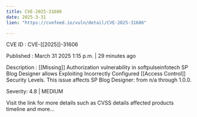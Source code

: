 ```yaml
---
title: CVE-2025-31606
date: 2025-3-31
lien: "https://cvefeed.io/vuln/detail/CVE-2025-31606"

---
```


CVE ID : CVE-[[2025]]-31606

Published :  March 31
2025
1:15 p.m. | 29 minutes ago

Description :  [[Missing]] Authorization vulnerability in softpulseinfotech SP Blog Designer allows Exploiting Incorrectly Configured  [[Access Control]] Security Levels. This issue affects SP Blog Designer: from n/a through 1.0.0.

Severity: 4.8 | MEDIUM

Visit the link for more details
such as CVSS details
affected products
timeline
and more...
